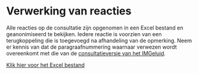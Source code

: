 # Verwerking van reacties
Alle reacties op de consultatie zijn opgenomen in een Excel bestand en geanonimiseerd te bekijken. Iedere reactie is voorzien van een terugkoppeling die is toegevoegd na afhandeling van de opmerking. Neem er kennis van dat de paragraafnummering waarnaar verwezen wordt overeenkomt met die van de [consultatieversie van het IMGeluid](https://docs.geostandaarden.nl/cvgg/cv-im-img-20200514/).

[Klik hier voor het Excel bestand](../cr/media/Overzicht%20reacties%20op%20consultatie%20IMGeluid%20(public).xlsx)
